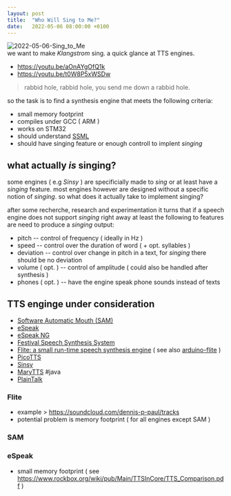 ```yaml
---
layout: post
title:  "Who Will Sing to Me?"
date:   2022-05-06 08:00:00 +0100
---
```


![2022-05-06-Sing_to_Me](/assets/2022-05-06-Sing_to_Me.jpg)   
we want to make *Klangstrom* sing. a quick glance at TTS engines.

- https://youtu.be/aOnAYgOfQ1k
- https://youtu.be/t0W8P5xWSDw

> rabbid hole, rabbid hole, you send me down a rabbid hole.

so the task is to find a synthesis engine that meets the following criteria:

- small memory footprint
- compiles under GCC ( ARM )
- works on STM32
- should understand [SSML](https://en.wikipedia.org/wiki/Speech_Synthesis_Markup_Language)
- should have singing feature or enough controll to implent *singing*

## what actually *is* singing?

some engines ( e.g *Sinsy* ) are specificially made to *sing* or at least have a *singing* feature. most engines however are designed without a specific notion of *singing*. so what does it actually take to implement singing?

after some recherche, research and experimentation it turns that if a speech engine does not support *singing* right away at least the following to features are need to produce a *singing* output:

- pitch -- control of frequency ( ideally in Hz )
- speed -- control over the duration of word ( + opt. syllables )
- deviation -- control over change in pitch in a text, for *singing* there should be no deviation 
- volume ( opt. ) -- control of amplitude ( could also be handled after synthesis )
- phones ( opt. ) -- have the engine speak phone sounds instead of texts

## TTS enginge under consideration

- [Software Automatic Mouth (SAM)](https://github.com/discordier/sam)
- [eSpeak](https://github.com/eeejay/espeak)
- [eSpeak NG](https://github.com/espeak-ng/espeak-ng/)
- [Festival Speech Synthesis System](https://github.com/festvox/festival)
- [Flite: a small run-time speech synthesis engine](https://github.com/festvox/flite) ( see also [arduino-flite](https://github.com/pschatzmann/arduino-Flite) )
- [PicoTTS](https://github.com/naggety/picotts)
- [Sinsy](http://sinsy.sourceforge.net/)
- [MaryTTS](https://marytts.github.io/index.html) #java
- [PlainTalk]()

### Flite

- example > https://soundcloud.com/dennis-p-paul/tracks
- potential problem is memory footprint ( for all engines except SAM )

### SAM

### eSpeak

- small memory footprint ( see https://www.rockbox.org/wiki/pub/Main/TTSInCore/TTS_Comparison.pdf )

